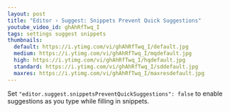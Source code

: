 ```yaml
---
layout: post
title: "Editor › Suggest: Snippets Prevent Quick Suggestions"
youtube_video_id: ghAhRfTwq_I
tags: settings suggest snippets 
thumbnails:
  default: https://i.ytimg.com/vi/ghAhRfTwq_I/default.jpg
  medium: https://i.ytimg.com/vi/ghAhRfTwq_I/mqdefault.jpg
  high: https://i.ytimg.com/vi/ghAhRfTwq_I/hqdefault.jpg
  standard: https://i.ytimg.com/vi/ghAhRfTwq_I/sddefault.jpg
  maxres: https://i.ytimg.com/vi/ghAhRfTwq_I/maxresdefault.jpg
---
```


Set `"editor.suggest.snippetsPreventQuickSuggestions": false` to enable suggestions as you type while filling in snippets.
